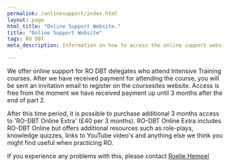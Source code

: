 ```yaml
---
permalink: /onlinesupport/index.html
layout: page
html_title: "Online Support Website."
title: "Online Support Website"
tags: RO DBT
meta_description: Information on how to access the online support website for RO DBT

---
```


We offer online support for RO DBT delegates who attend Intensive Training courses. After we have received payment for attending the course, you will be sent an invitation email to register on the coursesites website. Access is free from the moment we have received payment up until 3 months after the end of part 2. 

After this time period, it is possible to purchase additional 3 months access to 'RO-DBT Online Extra' (£40 per 3 months). RO-DBT Online Extra includes RO-DBT Online but offers additional resources such as role-plays, knowledge quizzes, links to YouTube video's and anything else we think you might find useful when practicing RO. 

If you experience any problems with this, please contact [Roelie Hempel](mailto:{site.emails.technical}) 

